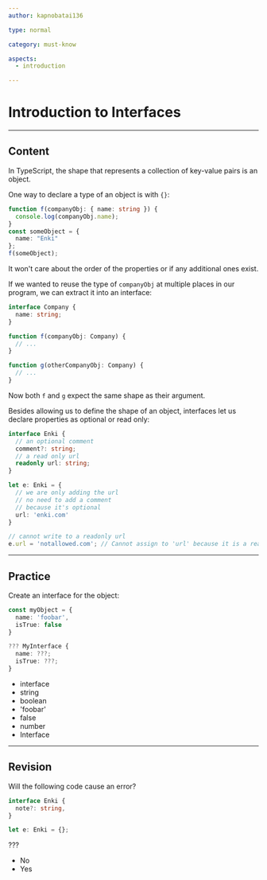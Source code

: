 ```yaml
---
author: kapnobatai136

type: normal

category: must-know

aspects:
  - introduction

---
```


# Introduction to Interfaces

---
## Content

In TypeScript, the shape that represents a collection of key-value pairs is an object.

One way to declare a type of an object is with `{}`:

```ts
function f(companyObj: { name: string }) {
  console.log(companyObj.name);
}
const someObject = {
  name: "Enki"
};
f(someObject);
```

It won't care about the order of the properties or if any additional ones exist.

If we wanted to reuse the type of `companyObj` at multiple places in our program, we can extract it into an interface:

```ts
interface Company {
  name: string;
}

function f(companyObj: Company) {
  // ...
}

function g(otherCompanyObj: Company) {
  // ...
}
```
Now both `f` and `g` expect the same shape as their argument.

Besides allowing us to define the shape of an object, interfaces let us declare properties as optional or read only:

```ts
interface Enki {
  // an optional comment
  comment?: string;
  // a read only url
  readonly url: string;
}

let e: Enki = {
  // we are only adding the url
  // no need to add a comment
  // because it's optional
  url: 'enki.com'
}

// cannot write to a readonly url
e.url = 'notallowed.com'; // Cannot assign to 'url' because it is a read-only property.
```

---
## Practice

Create an interface for the object:

```ts
const myObject = {
  name: 'foobar',
  isTrue: false
}

??? MyInterface {
  name: ???;
  isTrue: ???;
}
```

* interface
* string
* boolean
* 'foobar'
* false
* number
* Interface

---
## Revision

Will the following code cause an error?

```ts
interface Enki {
  note?: string,
}

let e: Enki = {};
```

???

* No
* Yes
